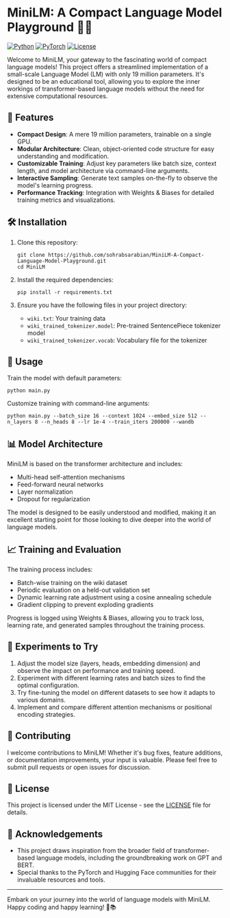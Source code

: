 # MiniLM: A Compact Language Model Playground 🚀🧠

[![Python](https://img.shields.io/badge/Python-3.7%2B-blue)](https://www.python.org/downloads/)
[![PyTorch](https://img.shields.io/badge/PyTorch-1.9%2B-ee4c2c)](https://pytorch.org/)
[![License](https://img.shields.io/badge/License-MIT-green.svg)](https://opensource.org/licenses/MIT)

Welcome to MiniLM, your gateway to the fascinating world of compact language models! This project offers a streamlined implementation of a small-scale Language Model (LM) with only 19 million parameters. It's designed to be an educational tool, allowing you to explore the inner workings of transformer-based language models without the need for extensive computational resources.

## 🌟 Features

- **Compact Design**: A mere 19 million parameters, trainable on a single GPU.
- **Modular Architecture**: Clean, object-oriented code structure for easy understanding and modification.
- **Customizable Training**: Adjust key parameters like batch size, context length, and model architecture via command-line arguments.
- **Interactive Sampling**: Generate text samples on-the-fly to observe the model's learning progress.
- **Performance Tracking**: Integration with Weights & Biases for detailed training metrics and visualizations.

## 🛠️ Installation

1. Clone this repository:
   ```
   git clone https://github.com/sohrabsarabian/MiniLM-A-Compact-Language-Model-Playground.git
   cd MiniLM
   ```

2. Install the required dependencies:
   ```
   pip install -r requirements.txt
   ```

3. Ensure you have the following files in your project directory:
   - `wiki.txt`: Your training data
   - `wiki_trained_tokenizer.model`: Pre-trained SentencePiece tokenizer model
   - `wiki_trained_tokenizer.vocab`: Vocabulary file for the tokenizer

## 🚀 Usage

Train the model with default parameters:
```
python main.py
```

Customize training with command-line arguments:
```
python main.py --batch_size 16 --context 1024 --embed_size 512 --n_layers 8 --n_heads 8 --lr 1e-4 --train_iters 200000 --wandb
```

## 📊 Model Architecture

MiniLM is based on the transformer architecture and includes:

- Multi-head self-attention mechanisms
- Feed-forward neural networks
- Layer normalization
- Dropout for regularization

The model is designed to be easily understood and modified, making it an excellent starting point for those looking to dive deeper into the world of language models.

## 📈 Training and Evaluation

The training process includes:

- Batch-wise training on the wiki dataset
- Periodic evaluation on a held-out validation set
- Dynamic learning rate adjustment using a cosine annealing schedule
- Gradient clipping to prevent exploding gradients

Progress is logged using Weights & Biases, allowing you to track loss, learning rate, and generated samples throughout the training process.

## 🧪 Experiments to Try

1. Adjust the model size (layers, heads, embedding dimension) and observe the impact on performance and training speed.
2. Experiment with different learning rates and batch sizes to find the optimal configuration.
3. Try fine-tuning the model on different datasets to see how it adapts to various domains.
4. Implement and compare different attention mechanisms or positional encoding strategies.

## 🤝 Contributing

I welcome contributions to MiniLM! Whether it's bug fixes, feature additions, or documentation improvements, your input is valuable. Please feel free to submit pull requests or open issues for discussion.

## 📜 License

This project is licensed under the MIT License - see the [LICENSE](LICENSE) file for details.

## 🙏 Acknowledgements

- This project draws inspiration from the broader field of transformer-based language models, including the groundbreaking work on GPT and BERT.
- Special thanks to the PyTorch and Hugging Face communities for their invaluable resources and tools.

---

Embark on your journey into the world of language models with MiniLM. Happy coding and happy learning! 🎉📚
